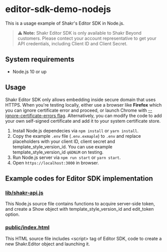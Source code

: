 # editor-sdk-demo-nodejs

This is a usage example of Shakr's Editor SDK in Node.js.

> **⚠️ Note:** Shakr Editor SDK is only available to Shakr Beyond customers. Please contect your account representative to get your API credentials, including Client ID and Client Secret.

## System requirements

- Node.js 10 or up


## Usage

Shakr Editor SDK only allows embedding inside secure domain that uses HTTPS. When you're testing locally, either use a browser like **Firefox** which you can ignore certificate error and proceed, or launch Chrome with [--ignore-certificate-errors flag](https://superuser.com/a/1036062). Alternatively, you can modify the code to add your own self-signed certificate and add it to your system certificate store.

1. Install Node.js dependecies via `npm install` or `yarn install`.
1. Copy the example `.env` file (`.env.exmaple`) to `.env` and replace placeholders with your client ID, client secret and template\_style\_version\_id. You can use example template\_style\_version\_id `q6DNiM` on testing.
1. Run Node.js server via `npm run start` or `yarn start`.
1. Open `https://localhost:3000` in browser.


## Example codes for Editor SDK implementation

### [lib/shakr-api.js](lib/shakr-api.js)

This Node.js source file contains functions to acquire server-side token, and create a Show object with template\_style\_version\_id and edit\_token option.

### [public/index.html](public/index.html)

This HTML source file includes \<script\> tag of Editor SDK, code to create a new Shakr.Editor object and launching it.
